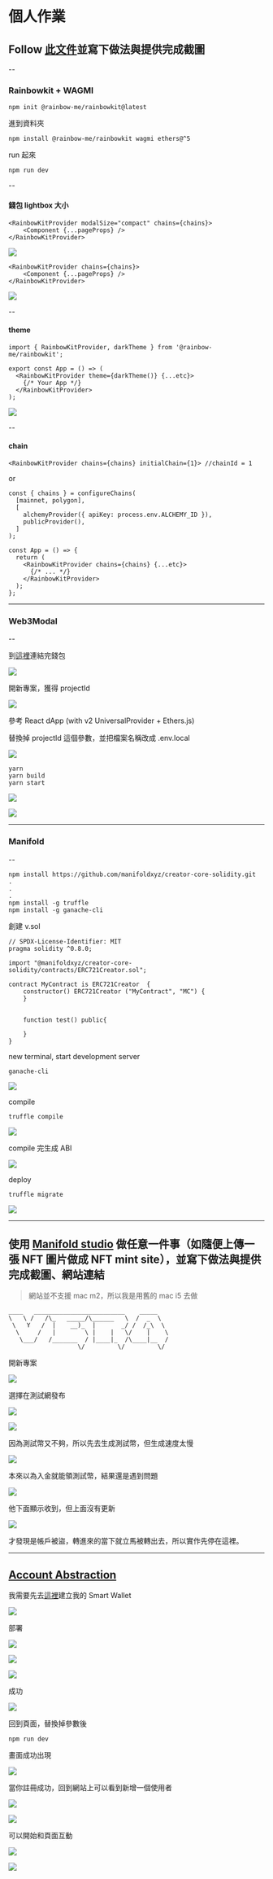 # 個人作業


## Follow [此文件](https://hackmd.io/@zinstitute/frontend-lib)並寫下做法與提供完成截圖


--

### Rainbowkit + WAGMI

```
npm init @rainbow-me/rainbowkit@latest
```
進到資料夾

```
npm install @rainbow-me/rainbowkit wagmi ethers@^5
```
run 起來

```
npm run dev
```

--

#### 錢包 lightbox 大小
```
<RainbowKitProvider modalSize="compact" chains={chains}>
    <Component {...pageProps} />
</RainbowKitProvider>
```
![](./../images/1.png)

```
<RainbowKitProvider chains={chains}>
    <Component {...pageProps} />
</RainbowKitProvider>
```
![](./../images/2.png)

--

#### theme

```
import { RainbowKitProvider, darkTheme } from '@rainbow-me/rainbowkit';

export const App = () => (
  <RainbowKitProvider theme={darkTheme()} {...etc}>
    {/* Your App */}
  </RainbowKitProvider>
);
```

![](./../images/3.png)

--

#### chain

```
<RainbowKitProvider chains={chains} initialChain={1}> //chainId = 1
```

or

```
const { chains } = configureChains(
  [mainnet, polygon],
  [
    alchemyProvider({ apiKey: process.env.ALCHEMY_ID }),
    publicProvider(),
  ]
);

const App = () => {
  return (
    <RainbowKitProvider chains={chains} {...etc}>
      {/* ... */}
    </RainbowKitProvider>
  );
};
```


---

### Web3Modal

--

到[這裡](https://cloud.walletconnect.com/app)連結完錢包

![](./../images/4.png)

開新專案，獲得 projectId

![](./../images/5.png)


參考 React dApp (with v2 UniversalProvider + Ethers.js)

替換掉 projectId 這個參數，並把檔案名稱改成 .env.local

![](./../images/27.png)

```
yarn
yarn build
yarn start
```

![](./../images/6.png)

![](./../images/7.png)


---

### Manifold

--

```
npm install https://github.com/manifoldxyz/creator-core-solidity.git
.
.
.
npm install -g truffle
npm install -g ganache-cli
```

創建 v.sol

```
// SPDX-License-Identifier: MIT
pragma solidity ^0.8.0;

import "@manifoldxyz/creator-core-solidity/contracts/ERC721Creator.sol";

contract MyContract is ERC721Creator  {
    constructor() ERC721Creator ("MyContract", "MC") {
    }
    

    function test() public{
        
    }
}
```

new terminal, start development server

```
ganache-cli
```
![](./../images/8.png)

compile

```
truffle compile
```
![](./../images/9.png)

compile 完生成 ABI

![](./../images/10.png)

deploy

```
truffle migrate
```

![](./../images/11.png)

---


## 使用 [Manifold studio](https://studio.manifold.xyz/) 做任意一件事（如隨便上傳一張 NFT 圖片做成 NFT mint site），並寫下做法與提供完成截圖、網站連結

> 網站並不支援 mac m2，所以我是用舊的 mac i5 去做

```
____   _________________________    _____   
\   \ /   /\_   _____/\______   \  /  _  \  
 \   Y   /  |    __)_  |       _/ /  /_\  \ 
  \     /   |        \ |    |   \/    |    \
   \___/   /_______  / |____|_  /\____|__  /
                   \/         \/         \/
```

開新專案

![](./../images/12.png)

選擇在測試網發布

![](./../images/13.png)


![](./../images/14.png)


因為測試幣又不夠，所以先去生成測試幣，但生成速度太慢

![](./../images/15.png)

本來以為入金就能領測試幣，結果還是遇到問題

![](./../images/16.png)

他下面顯示收到，但上面沒有更新

![](./../images/28.png)

才發現是帳戶被盜，轉進來的當下就立馬被轉出去，所以實作先停在這裡。

 
---
 
## [Account Abstraction](https://blog.jarrodwatts.com/i-fixed-web3-onboarding)
 
 
我需要先去[這裡](https://thirdweb.com/explore)建立我的 Smart Wallet 

![](./../images/17.png)

部署

![](./../images/18.png)

![](./../images/19.png)

![](./../images/20.png)

成功

![](./../images/21.png)


回到頁面，替換掉參數後

```
npm run dev
```

畫面成功出現

![](./../images/22.png)

當你註冊成功，回到網站上可以看到新增一個使用者

![](./../images/23.png)

![](./../images/26.png)

可以開始和頁面互動

![](./../images/24.png)

![](./../images/25.png)